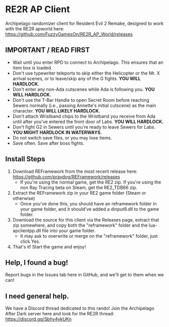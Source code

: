 # RE2R AP Client
Archipelago randomizer client for Resident Evil 2 Remake, designed to work with the RE2R apworld here: https://github.com/FuzzyGamesOn/RE2R_AP_World/releases

## IMPORTANT / READ FIRST

- Wait until you enter RPD to connect to Archipelago. This ensures that an item box is loaded.
- Don't use typewriter teleports to skip either the Helicopter or the Mr. X arrival scenes, or to leave/skip any of the G fights. **YOU WILL HARDLOCK.**
- Don't enter any non-Ada cutscenes while Ada is following you. **YOU WILL HARDLOCK.**
- Don't use the T-Bar Handle to open Secret Room before reaching Sewers normally (i.e., passing Annette's initial cutscene) as the main character. **YOU WILL LIKELY HARDLOCK.**
- Don't attach Wristband chips to the Wristband you receive from Ada until after you've entered the front door of Labs. **YOU WILL HARDLOCK.**
- Don't fight G2 in Sewers until you're ready to leave Sewers for Labs. **YOU MIGHT HARDLOCK IN WATERWAYS.**
- Do not switch save files, or you may lose items.
- Save often. Save after boss fights.

## Install Steps

1. Download REFramework from the most recent release here: https://github.com/praydog/REFramework/releases
    - If you're using the normal game, get the RE2 zip. If you're using the non Ray Tracing beta on Steam, get the RE2_TDB66 zip.
2. Extract the REFramework zip in your RE2 game folder (Steam or otherwise)
    - Once you've done this, you should have an reframework folder in your game folder, and it should've added a dinput8.dll to the game folder.
3. Download the source for this client via the Releases page, extract that zip somewhere, and copy both the "reframework" folder and the lua-apclientpp.dll file into your game folder.
    - It may ask to overwrite or merge on the "reframework" folder, just click Yes.
5. That's it! Start the game and enjoy!

## Help, I found a bug!

Report bugs in the Issues tab here in GitHub, and we'll get to them when we can!

## I need general help.

We have a Discord thread dedicated to this rando! Join the Archipelago After Dark server here and look for the RE2R thread: https://discord.gg/Sbhy4ykUKn
